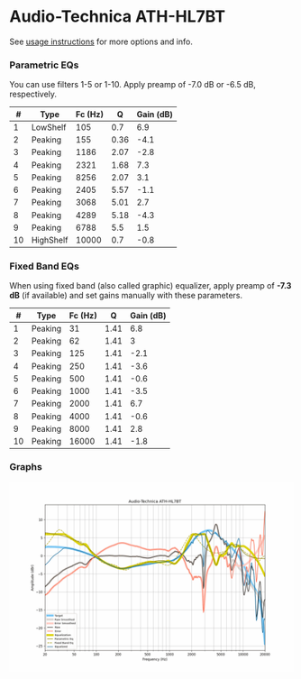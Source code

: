 # Audio-Technica ATH-HL7BT
See [usage instructions](https://github.com/jaakkopasanen/AutoEq#usage) for more options and info.

### Parametric EQs
You can use filters 1-5 or 1-10. Apply preamp of -7.0 dB or -6.5 dB, respectively.

|   # | Type      |   Fc (Hz) |    Q |   Gain (dB) |
|-----|-----------|-----------|------|-------------|
|   1 | LowShelf  |       105 | 0.7  |         6.9 |
|   2 | Peaking   |       155 | 0.36 |        -4.1 |
|   3 | Peaking   |      1186 | 2.07 |        -2.8 |
|   4 | Peaking   |      2321 | 1.68 |         7.3 |
|   5 | Peaking   |      8256 | 2.07 |         3.1 |
|   6 | Peaking   |      2405 | 5.57 |        -1.1 |
|   7 | Peaking   |      3068 | 5.01 |         2.7 |
|   8 | Peaking   |      4289 | 5.18 |        -4.3 |
|   9 | Peaking   |      6788 | 5.5  |         1.5 |
|  10 | HighShelf |     10000 | 0.7  |        -0.8 |

### Fixed Band EQs
When using fixed band (also called graphic) equalizer, apply preamp of **-7.3 dB** (if available) and set gains manually with these parameters.

|   # | Type    |   Fc (Hz) |    Q |   Gain (dB) |
|-----|---------|-----------|------|-------------|
|   1 | Peaking |        31 | 1.41 |         6.8 |
|   2 | Peaking |        62 | 1.41 |         3   |
|   3 | Peaking |       125 | 1.41 |        -2.1 |
|   4 | Peaking |       250 | 1.41 |        -3.6 |
|   5 | Peaking |       500 | 1.41 |        -0.6 |
|   6 | Peaking |      1000 | 1.41 |        -3.5 |
|   7 | Peaking |      2000 | 1.41 |         6.7 |
|   8 | Peaking |      4000 | 1.41 |        -0.6 |
|   9 | Peaking |      8000 | 1.41 |         2.8 |
|  10 | Peaking |     16000 | 1.41 |        -1.8 |

### Graphs
![](./Audio-Technica%20ATH-HL7BT.png)
